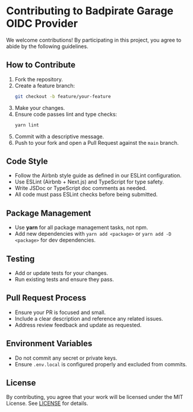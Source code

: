 # Contributing to Badpirate Garage OIDC Provider

We welcome contributions! By participating in this project, you agree to abide by the following guidelines.

## How to Contribute

1. Fork the repository.
2. Create a feature branch:
   ```sh
   git checkout -b feature/your-feature
   ```
3. Make your changes.
4. Ensure code passes lint and type checks:
   ```sh
   yarn lint
   ```
5. Commit with a descriptive message.
6. Push to your fork and open a Pull Request against the `main` branch.

## Code Style

- Follow the Airbnb style guide as defined in our ESLint configuration.
- Use ESLint (Airbnb + Next.js) and TypeScript for type safety.
- Write JSDoc or TypeScript doc comments as needed.
- All code must pass ESLint checks before being submitted.

## Package Management

- Use **yarn** for all package management tasks, not npm.
- Add new dependencies with `yarn add <package>` or `yarn add -D <package>` for dev dependencies.

## Testing

- Add or update tests for your changes.
- Run existing tests and ensure they pass.

## Pull Request Process

- Ensure your PR is focused and small.
- Include a clear description and reference any related issues.
- Address review feedback and update as requested.

## Environment Variables

- Do not commit any secret or private keys.
- Ensure `.env.local` is configured properly and excluded from commits.

## License

By contributing, you agree that your work will be licensed under the MIT License. See [LICENSE](LICENSE) for details.
